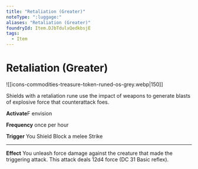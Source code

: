 ```yaml
---
title: "Retaliation (Greater)"
noteType: ":luggage:"
aliases: "Retaliation (Greater)"
foundryId: Item.DJbTdulxQedkbsjE
tags:
  - Item
---
```


# Retaliation (Greater)
![[icons-commodities-treasure-token-runed-os-grey.webp|150]]

Shields with a retaliation rune use the impact of weapons to generate blasts of explosive force that counterattack foes.

**Activate**F envision

**Frequency** once per hour

**Trigger** You Shield Block a melee Strike

* * *

**Effect** You unleash force damage against the creature that made the triggering attack. This attack deals 12d4 force (DC 31 Basic reflex).
